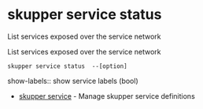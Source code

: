# skupper service status

List services exposed over the service network

List services exposed over the service network

    skupper service status  --[option]

show-labels:: 
show service labels
 (bool)

* [skupper service](skupper_service.adoc)	 - Manage skupper service definitions
